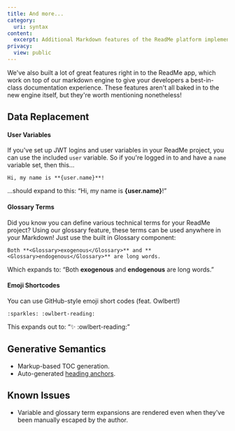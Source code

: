 ```yaml
---
title: And more...
category:
  uri: syntax
content:
  excerpt: Additional Markdown features of the ReadMe platform implementation.
privacy:
  view: public
---
```


We've also built a lot of great features right in to the ReadMe app, which work on top of our markdown engine to give your developers a best-in-class documentation experience. These features aren't all baked in to the new engine itself, but they're worth mentioning nonetheless!

## Data Replacement

#### User Variables

If you've set up JWT logins and user variables in your ReadMe project, you can use the included `user` variable. So if you're logged in to and have a `name` variable set, then this...

```
Hi, my name is **{user.name}**!
```

...should expand to this: “Hi, my name is **{user.name}**!”

#### Glossary Terms

Did you know you can define various technical terms for your ReadMe project? Using our glossary feature, these terms can be used anywhere in your Markdown! Just use the built in Glossary component:

```
Both **<Glossary>exogenous</Glossary>** and **<Glossary>endogenous</Glossary>** are long words.
```

Which expands to: “Both **<Glossary>exogenous</Glossary>** and **<Glossary>endogenous</Glossary>** are long words.”

#### Emoji Shortcodes

You can use GitHub-style emoji short codes (feat. Owlbert!)

```
:sparkles: :owlbert-reading:
```

This expands out to: “:sparkles: :owlbert-reading:”

## Generative Semantics

- Markup-based TOC generation.
- Auto-generated [heading anchors](doc:headings#section-incremented-anchors).

## Known Issues

- Variable and glossary term expansions are rendered even when they've been manually escaped by the author.
